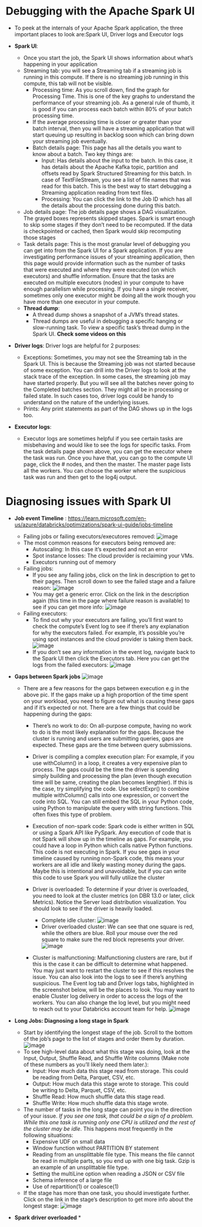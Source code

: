 # Debugging with the Apache Spark UI
*  To peek at the internals of your Apache Spark application, the three important places to look are:Spark UI, Driver logs and Executor logs
* **Spark UI**:
  * Once you start the job, the Spark UI shows information about what’s happening in your application
  * Streaming tab: you will see a Streaming tab if a streaming job is running in this compute. If there is no streaming job running in this compute, this tab will not be visible.
    * Processing time: As you scroll down, find the graph for Processing Time. This is one of the key graphs to understand the performance of your streaming job. As a general rule of thumb, it is good if you can process each batch within 80% of your batch processing time.
    * If the average processing time is closer or greater than your batch interval, then you will have a streaming application that will start queuing up resulting in backlog soon which can bring down your streaming job eventually.
    * Batch details page: This page has all the details you want to know about a batch. Two key things are:
        * Input: Has details about the input to the batch. In this case, it has details about the Apache Kafka topic, partition and offsets read by Spark Structured Streaming for this batch. In case of TextFileStream, you see a list of file names that was read for this batch. This is the best way to start debugging a Streaming application reading from text files.
        * Processing: You can click the link to the Job ID which has all the details about the processing done during this batch.
  * Job details page: The job details page shows a DAG visualization. The grayed boxes represents skipped stages. Spark is smart enough to skip some stages if they don’t need to be recomputed. If the data is checkpointed or cached, then Spark would skip recomputing those stages
  * Task details page: This is the most granular level of debugging you can get into from the Spark UI for a Spark application. If you are investigating performance issues of your streaming application, then this page would provide information such as the number of tasks that were executed and where they were executed (on which executors) and shuffle information. Ensure that the tasks are executed on multiple executors (nodes) in your compute to have enough parallelism while processing. If you have a single receiver, sometimes only one executor might be doing all the work though you have more than one executor in your compute.
  * **Thread dump**:
      * A thread dump shows a snapshot of a JVM’s thread states.
      * Thread dumps are useful in debugging a specific hanging or slow-running task. To view a specific task’s thread dump in the Spark UI. **Check some videos on this**

* **Driver logs**: Driver logs are helpful for 2 purposes:
  * Exceptions: Sometimes, you may not see the Streaming tab in the Spark UI. This is because the Streaming job was not started because of some exception. You can drill into the Driver logs to look at the stack trace of the exception. In some cases, the streaming job may have started properly. But you will see all the batches never going to the Completed batches section. They might all be in processing or failed state. In such cases too, driver logs could be handy to understand on the nature of the underlying issues.
  * Prints: Any print statements as part of the DAG shows up in the logs too.

* **Executor logs**:
  * Executor logs are sometimes helpful if you see certain tasks are misbehaving and would like to see the logs for specific tasks. From the task details page shown above, you can get the executor where the task was run. Once you have that, you can go to the compute UI page, click the # nodes, and then the master. The master page lists all the workers. You can choose the worker where the suspicious task was run and then get to the log4j output.


# Diagnosing issues with Spark UI

* **Job event Timeline** : https://learn.microsoft.com/en-us/azure/databricks/optimizations/spark-ui-guide/jobs-timeline
   * Failing jobs or failing executors/executores removed:
     ![image](https://github.com/user-attachments/assets/295eda2b-78d3-4971-b6d9-28b022cbd166)
   * The most common reasons for executors being removed are:
      * Autoscaling: In this case it’s expected and not an error
      * Spot instance losses: The cloud provider is reclaiming your VMs.
      * Executors running out of memory
   * Failing jobs:
      * If you see any failing jobs, click on the link in description to get to their pages. Then scroll down to see the failed stage and a failure reason:
        ![image](https://github.com/user-attachments/assets/6e4aae90-cf73-4cba-a89a-09084a7b3312)
      * You may get a generic error. Click on the link in the description again (this time in the page where failure reason is available) to see if you can get more info:
        ![image](https://github.com/user-attachments/assets/a6d6e29c-633b-4a25-9e4b-20e0e86ac3e3)
    * Failing executors:
       * To find out why your executors are failing, you’ll first want to check the compute’s Event log to see if there’s any explanation for why the executors failed. For example, it’s possible you’re using spot instances and the cloud provider is taking them back.
         ![image](https://github.com/user-attachments/assets/e15a2f10-258c-4308-bfb4-5b3b82ebec11)
       * If you don’t see any information in the event log, navigate back to the Spark UI then click the Executors tab. Here you can get the logs from the failed executors:
         ![image](https://github.com/user-attachments/assets/0237dc47-7a1e-472d-ae9d-e29efd6968c3)
  

* **Gaps between Spark jobs**
  ![image](https://github.com/user-attachments/assets/343ead6a-b85f-48cd-970f-b1e45e757c9a)
   * There are a few reasons for the gaps between execution e.g in the above pic. If the gaps make up a high proportion of the time spent on your workload, you need to figure out what is causing these gaps and if it’s expected or not. There are a few things that could be happening during the gaps:
      * There’s no work to do: On all-purpose compute, having no work to do is the most likely explanation for the gaps. Because the cluster is running and users are submitting queries, gaps are expected. These gaps are the time between query submissions.
      * Driver is compiling a complex execution plan: For example, if you use withColumn() in a loop, it creates a very expensive plan to process. The gaps could be the time the driver is spending simply building and processing the plan (even though execution time will be same, creating the plan becomes lengthier). If this is the case, try simplifying the code. Use selectExpr() to combine multiple withColumn() calls into one expression, or convert the code into SQL. You can still embed the SQL in your Python code, using Python to manipulate the query with string functions. This often fixes this type of problem. 
      * Execution of non-spark code: Spark code is either written in SQL or using a Spark API like PySpark. Any execution of code that is not Spark will show up in the timeline as gaps. For example, you could have a loop in Python which calls native Python functions. This code is not executing in Spark. If you see gaps in your timeline caused by running non-Spark code, this means your workers are all idle and likely wasting money during the gaps. Maybe this is intentional and unavoidable, but if you can write this code to use Spark you will fully utilize the cluster
      * Driver is overloaded: To determine if your driver is overloaded, you need to look at the cluster metrics (on DBR 13.0 or later, click Metrics). Notice the Server load distribution visualization. You should look to see if the driver is heavily loaded.
          * Complete idle cluster:
            ![image](https://github.com/user-attachments/assets/ef5fea43-c14a-474f-902d-5b27c974118b)
          * Driver overloaded cluster: We can see that one square is red, while the others are blue. Roll your mouse over the red square to make sure the red block represents your driver.
            ![image](https://github.com/user-attachments/assets/923586ad-4b5b-42d4-a962-01de3d839949)
 
      * Cluster is malfunctioning: Malfunctioning clusters are rare, but if this is the case it can be difficult to determine what happened. You may just want to restart the cluster to see if this resolves the issue. You can also look into the logs to see if there’s anything suspicious. The Event log tab and Driver logs tabs, highlighted in the screenshot below, will be the places to look. You may want to enable Cluster log delivery in order to access the logs of the workers. You can also change the log level, but you might need to reach out to your Databricks account team for help.
        ![image](https://github.com/user-attachments/assets/a02fee7e-de6b-428b-b2b0-79d9be878b60)


* **Long Jobs: Diagnosing a long stage in Spark**
  * Start by identifying the longest stage of the job. Scroll to the bottom of the job’s page to the list of stages and order them by duration.
    ![image](https://github.com/user-attachments/assets/ff77489a-a626-4798-aa63-29223126137b)
  * To see high-level data about what this stage was doing, look at the Input, Output, Shuffle Read, and Shuffle Write columns (Make note of these numbers as you’ll likely need them later.):
    * Input: How much data this stage read from storage. This could be reading from Delta, Parquet, CSV, etc.
    * Output: How much data this stage wrote to storage. This could be writing to Delta, Parquet, CSV, etc.
    * Shuffle Read: How much shuffle data this stage read.
    * Shuffle Write: How much shuffle data this stage wrote.
  * The number of tasks in the long stage can point you in the direction of your issue. *If you see one task, that could be a sign of a problem. While this one task is running only one CPU is utilized and the rest of the cluster may be idle*. This happens most frequently in the following situations:
     * Expensive UDF on small data
     * Window function without PARTITION BY statement
     * Reading from an unsplittable file type. This means the file cannot be read in multiple parts, so you end up with one big task. Gzip is an example of an unsplittable file type.
     * Setting the multiLine option when reading a JSON or CSV file
     * Schema inference of a large file
     * Use of repartition(1) or coalesce(1)
  * If the stage has more than one task, you should investigate further. Click on the link in the stage’s description to get more info about the longest stage:
    ![image](https://github.com/user-attachments/assets/d0863790-15dc-4a6a-84c1-a5eb9e7bd5da)

* **Spark driver overloaded**
  *  


